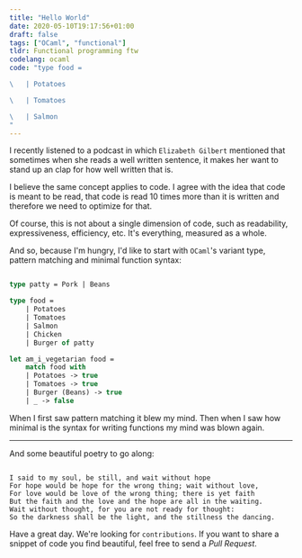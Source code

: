 ```yaml
---
title: "Hello World"
date: 2020-05-10T19:17:56+01:00
draft: false
tags: ["OCaml", "functional"]
tldr: Functional programming ftw
codelang: ocaml
code: "type food =

\  	| Potatoes

\  	| Tomatoes

\  	| Salmon
"
---
```


I recently listened to a podcast in which `Elizabeth Gilbert` mentioned that sometimes when she reads a well written sentence, it makes her want to stand up an clap for how well written that is.

I believe the same concept applies to code. I agree with the idea that code is meant to be read, that code is read 10 times more than it is written and therefore we need to optimize for that.

Of course, this is not about a single dimension of code, such as readability, expressiveness, efficiency, etc. It's everything, measured as a whole.

And so, because I'm hungry, I'd like to start with `OCaml`'s variant type, pattern matching and minimal function syntax:


```ocaml

type patty = Pork | Beans

type food =
    | Potatoes
    | Tomatoes
    | Salmon
    | Chicken
    | Burger of patty

let am_i_vegetarian food =
    match food with
    | Potatoes -> true
    | Tomatoes -> true
    | Burger (Beans) -> true
    | _ -> false

```

When I first saw pattern matching it blew my mind. Then when I saw how minimal is the syntax for writing functions my mind was blown again.

-----

And some beautiful poetry to go along:

```

I said to my soul, be still, and wait without hope
For hope would be hope for the wrong thing; wait without love,
For love would be love of the wrong thing; there is yet faith
But the faith and the love and the hope are all in the waiting.
Wait without thought, for you are not ready for thought:
So the darkness shall be the light, and the stillness the dancing.

```

Have a great day. We're looking for `contributions`. If you want to share a snippet of code you find beautiful, feel free to send a *Pull Request*.
